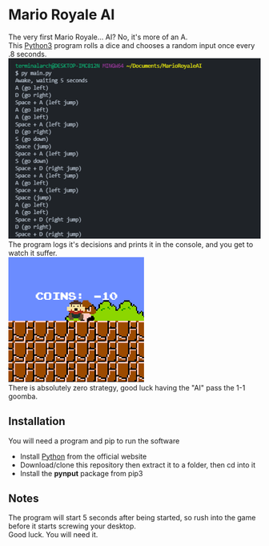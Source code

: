 # Mario Royale AI
The very first Mario Royale... AI? No, it's more of an A.<br>
This [Python3](https://python.org) program rolls a dice and chooses a random input once every .8 seconds.<br>
![ScreenShot](assets/bash.png)
The program logs it's decisions and prints it in the console, and you get to watch it suffer.<br>
![ScreenShot](assets/goomba.png)<br>
There is absolutely zero strategy, good luck having the "AI" pass the 1-1 goomba.

## Installation
You will need a program and pip to run the software
- Install [Python](https://python.org) from the official website
- Download/clone this repository then extract it to a folder, then cd into it
- Install the **pynput** package from pip3

## Notes
The program will start 5 seconds after being started, so rush into the game before it starts screwing your desktop.<br>
Good luck. You will need it.
